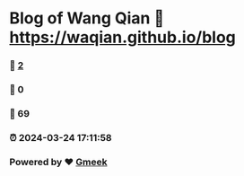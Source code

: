 # Blog of Wang Qian :link: https://waqian.github.io/blog 
### :page_facing_up: [2](https://waqian.github.io/blog/tag.html) 
### :speech_balloon: 0 
### :hibiscus: 69 
### :alarm_clock: 2024-03-24 17:11:58 
### Powered by :heart: [Gmeek](https://github.com/Meekdai/Gmeek)
